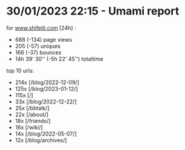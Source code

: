 # 30/01/2023 22:15 - Umami report
for www.shifeiti.com [24h] :

 - 688 (-134) page views
 - 205 (-57) uniques
 - 166 (-37) bounces
 - 14h 39' 30'' (-5h 22' 45'') totaltime


top 10 urls:
 - 214x [/blog/2022-12-09/]
 - 125x [/blog/2023-01-12/]
 - 115x [/]
 - 33x [/blog/2022-12-22/]
 - 25x [/bbtalk/]
 - 22x [/about/]
 - 18x [/friends/]
 - 16x [/wiki/]
 - 14x [/blog/2022-05-07/]
 - 12x [/blog/archives/]


